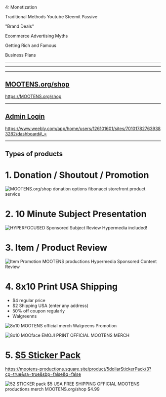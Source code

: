 4: Monetization


Traditional Methods
Youtube
Steemit
Passive

"Brand Deals"

Ecommerce
Advertising
Myths

Getting Rich and Famous

Business Plans



---


---


---



## [MOOTENS.org/shop](https://MOOTENS.org/shop)

https://MOOTENS.org/shop

---

## [Admin Login](https://www.weebly.com/app/home/users/126101601/sites/701017827639383282/dashboard#_=)

https://www.weebly.com/app/home/users/126101601/sites/701017827639383282/dashboard#_=


---

## Types of products

# 1. Donation / Shoutout / Promotion

![MOOTENS.org/shop donation options fibonacci storefront product service](https://s3-us-west-2.amazonaws.com/s.cdpn.io/2971879/Dontation%20Shoutout%2C%20Message%20Review%2C%20Hypermedia%20included%20(1).jpg)

# 2. 10 Minute Subject Presentation

![HYPERFOCUSED Sponsored Subject Review Hypermedia included!](https://s3-us-west-2.amazonaws.com/s.cdpn.io/2971879/HYPERFOCUSED%20Sponsored%20Subject%20Review%20Hypermedia%20included!.png)

# 3. Item / Product Review

![Item Promotion MOOTENS productions Hypermedia Sponsored Content Review](https://s3-us-west-2.amazonaws.com/s.cdpn.io/2971879/Item%20Promotion%20MOOTENS%20productions%20Hypermedia%20Sponsored%20Content%20Review.png)

# 4. 8x10 Print USA Shipping

- $4 regular price
- $2 Shipping USA (enter any address)
- 50% off coupon regularly
- Walgreenns

![8x10 MOOTENS official merch Walgreens Promotion](https://s3-us-west-2.amazonaws.com/s.cdpn.io/2971879/s701017827639383282_p14_i1_w1080.jpeg)

![8x10 MOOface EMOJI PRINT OFFICIAL MOOTENS MERCH](https://s3-us-west-2.amazonaws.com/s.cdpn.io/2971879/8x10%20MOOface%20EMOJI%20PRINT%20OFFICIAL%20MOOTENS%20MERCH.png)



# 5. [$5 Sticker Pack ](https://mootens-productions.square.site/product/5dollarStickerPack/3?cp=true&sa=true&sbp=false&q=false)

https://mootens-productions.square.site/product/5dollarStickerPack/3?cp=true&sa=true&sbp=false&q=false

![52 STICKER pack $5 USA FREE SHIPPING OFFICIAL MOOTENS productions merch MOOTENS.org/shop
$4.99](https://s3-us-west-2.amazonaws.com/s.cdpn.io/2971879/s701017827639383282_p3_i19_w1530.jpeg)
